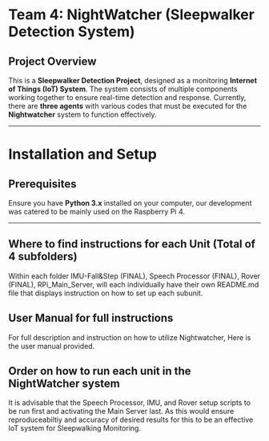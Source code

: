 # Team 4: NightWatcher (Sleepwalker Detection System)

## Project Overview
This is a **Sleepwalker Detection Project**, designed as a monitoring **Internet of Things (IoT) System**. The system consists of multiple components working together to ensure real-time detection and response. Currently, there are **three agents** with various codes that must be executed for the **Nightwatcher** system to function effectively.

---

# Installation and Setup

## Prerequisites
Ensure you have **Python 3.x** installed on your computer, our development was catered to be mainly used on the Raspberry Pi 4.

---

## Where to find instructions for each Unit (Total of 4 subfolders) 

Within each folder IMU-Fall&Step (FINAL), Speech Processor (FINAL), Rover (FINAL), RPi_Main_Server, will each individually have their own README.md file that displays instruction on how to set up each subunit.


## User Manual for full instructions 
For full description and instruction on how to utilize Nightwatcher, Here is the user manual provided.


## Order on how to run each unit in the NightWatcher system
It is advisable that the Speech Processor, IMU, and Rover setup scripts to be run first and activating the Main Server last. As this would ensure reproduceabiltiy and accuracy of desired results for this to be an effective IoT system for Sleepwalking Monitoring.
